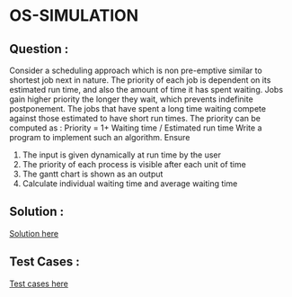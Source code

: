 # OS-SIMULATION

## Question : 


Consider a scheduling approach which is non pre-emptive similar to shortest job next in nature. The priority of each job is dependent on its estimated run time, and also the amount of time it has spent waiting. Jobs gain higher priority the longer they wait, which prevents indefinite postponement. The jobs that have spent a long time waiting compete against those estimated to have short run times. The priority can be computed as :
Priority = 1+ Waiting time / Estimated run time
Write a program to implement such an algorithm. Ensure
1. The input is given dynamically at run time by the user
2. The priority of each process is visible after each unit of time
3. The gantt chart is shown as an output
4. Calculate individual waiting time and average waiting time


## Solution : 

[Solution here](https://github.com/singhjyotiradtiya/OS-SIMULATION/blob/main/solution.cpp)

## Test Cases : 

[Test cases here](https://github.com/devanshbatham/OS-ASSIGMENT/tree/master/TESTS)
